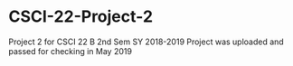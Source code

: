 # CSCI-22-Project-2
Project 2 for CSCI 22 B 2nd Sem SY 2018-2019 
Project was uploaded and passed for checking in May 2019

